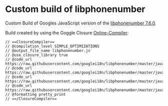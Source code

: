 # Custom build of libphonenumber #

Custom Build of Googles JavaScript version of the [libphonenumber 7.6.0][1].

Build created by using the Goggle Closure [Online-Compiler][2]:

	// ==ClosureCompiler==
	// @compilation_level SIMPLE_OPTIMIZATIONS
	// @output_file_name libphonenumber.js
	// @use_closure_library true
	// @code_url https://raw.githubusercontent.com/googlei18n/libphonenumber/master/javascript/i18n/phonenumbers/phonemetadata.pb.js
	// @code_url https://raw.githubusercontent.com/googlei18n/libphonenumber/master/javascript/i18n/phonenumbers/phonenumber.pb.js
	// @code_url https://raw.githubusercontent.com/googlei18n/libphonenumber/master/javascript/i18n/phonenumbers/metadata.js
	// @code_url https://raw.githubusercontent.com/googlei18n/libphonenumber/master/javascript/i18n/phonenumbers/phonenumberutil.js
	// @formatting pretty_print
	// ==/ClosureCompiler==

[1]: https://github.com/googlei18n/libphonenumber
[2]: http://closure-compiler.appspot.com/home
